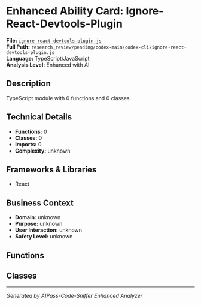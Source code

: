 # Enhanced Ability Card: Ignore-React-Devtools-Plugin

**File:** [`ignore-react-devtools-plugin.js`](file:///research_review/pending/codex-main\codex-cli\ignore-react-devtools-plugin.js)  
**Full Path:** `research_review/pending/codex-main\codex-cli\ignore-react-devtools-plugin.js`  
**Language:** TypeScript/JavaScript  
**Analysis Level:** Enhanced with AI

## Description

TypeScript module with 0 functions and 0 classes.

## Technical Details

- **Functions:** 0
- **Classes:** 0
- **Imports:** 0
- **Complexity:** unknown


## Frameworks & Libraries

- React



## Business Context

- **Domain:** unknown
- **Purpose:** unknown
- **User Interaction:** unknown
- **Safety Level:** unknown






## Functions



## Classes



---
*Generated by AIPass-Code-Sniffer Enhanced Analyzer*
